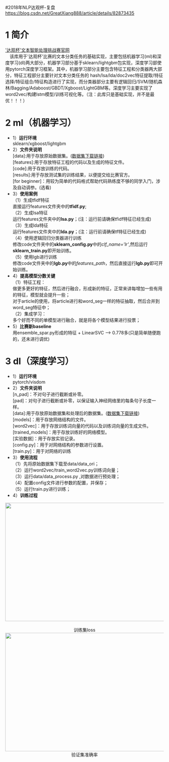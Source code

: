 #2018年NLP达观杯-复盘
https://blog.csdn.net/GreatXiang888/article/details/82873435

# 1 简介
['达观杯'文本智能处理挑战赛官网](http://www.dcjingsai.com/common/cmpt/“达观杯”文本智能处理挑战赛_竞赛信息.html)<br>
&#8195;该库用于'达观杯'比赛的文本分类任务的基础实现，主要包括机器学习(ml)和深度学习(dl)两大部分，机器学习部分基于sklearn/lightgbm包实现，深度学习部使用pytorch深度学习框架。其中，机器学习部分主要包含特征工程和分类器两大部分，特征工程部分主要针对文本分类任务的 hash/lsa/lda/doc2vec特征提取/特征选择/特征组合/特征构造进行了实现，而分类器部分主要有逻辑回归/SVM/随机森林/Bagging/Adaboost/GBDT/Xgboost/LightGBM等。深度学习主要实现了word2vec/构建lstm模型/训练可视化等。（注：此库只是基础实现，并不是最优！！！）<br>
# 2 ml（机器学习）
- 1）**运行环境**<br>
sklearn/xgboost/lightgbm<br>
- 2）**文件夹说明**<br>
[data]:用于存放原始数据集。([数据集下载链接](https://pan.baidu.com/s/17UjEEcB2taT_HvU1FC1bCQ))<br>
[features]:用于存放特征工程的代码以及生成的特征文件。<br>
[code]:用于存放训练的代码。<br>
[results]:用于存放测试集的训练结果，以便提交给比赛官方。<br>
[for beginner]：用较为简单的代码格式帮助代码熟练度不够的同学入门，涉及自动调参。(选看)<br>
- 3）**使用案例**<br>
（1）生成tfidf特征<br>
直接运行features文件夹中的**tfidf.py**;<br>
（2）生成lsa特征<br>
运行features文件夹中的**lsa.py**；(注：运行前请确保tfidf特征已经生成)<br>
（3）生成lda特征<br>
运行features文件夹中的**lda.py**；(注：运行前请确保tf特征已经生成)<br>
（4）使用逻辑回归分类器进行训练<br>
修改code文件夹中的**sklearn_config.py**中的*clf_name='lr'*,然后运行**sklearn_train.py**即开始训练。<br>
（5）使用lgb进行训练<br>
修改code文件夹中的**lgb.py**中的*features_path*，然后直接运行**lgb.py**即可开始训练。<br>
- 4）**提高模型分数关键**<br>
（1）特征工程：<br>
做更多更好的特征，然后进行融合，形成新的特征，正常来讲每增加一些有用的特征，模型就会提升一些；<br>
对于article的使用，将article进行和word_seg一样的特征抽取，然后合并到word_seg特征中；<br>
（2）集成学习：<br>
多个好而不同的单模型进行融合，就是将各个模型结果进行投票；<br>
- 5）**比赛新baseline**<br>
用ensemble_spar.py形成的特征 + LinearSVC --> 0.778多(只是简单随便跑的，还未进行调优)<br>
# 3 dl（深度学习）
- 1）**运行环境**<br>
pytorch/visdom
- 2）**文件夹说明**<br>
[n_pad]：不对句子进行截断或补零。<br>
[pad]：对句子进行截断或补零，以保证输入神经网络里的每条句子长度一样。<br>
  [data]:用于存放原始数据集和处理后的数据集。([数据集下载链接](https://pan.baidu.com/s/17UjEEcB2taT_HvU1FC1bCQ))<br>
  [models]：用于存放网络结构的文件。<br>
  [word2vec]：用于存放训练词向量的代码以及训练词向量的生成文件。<br>
  [trained_models]：用于存放训练好的网络模型。<br>
  [实验数据]：用于存放实验记录。<br>
  [config.py]：用于对网络结构的参数进行设置。<br>
  [train.py]：用于对网络的训练
- 3）**使用流程**<br>
（1）先将原始数据集下载至data/data_ori；<br>
（2）运行word2vec/train_word2vec.py训练词向量；<br>
（3）运行data/data_process.py ,对数据进行预处理；<br>
（4）配置config文件进行参数的配置，并保存；<br>
（5）运行train.py进行训练；<br>
- 4）**训练过程**<br>
<div align=center><img width="584" height="375" src="https://github.com/MLjian/TextClassificationImplement/blob/master/dl/n_pad/实验数据/loss.png"/></div><br>
<div align=center>训练集loss
<div align=center><img width="584" height="375" src="https://github.com/MLjian/TextClassificationImplement/blob/master/dl/n_pad/实验数据/acc.png"/></div>
<div align=center>验证集准确率


